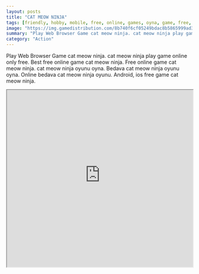 ```yaml
---
layout: posts
title: "CAT MEOW NINJA"
tags: [friendly, hobby, mobile, free, online, games, oyna, game, free, games, play, play, games]
image: "https://img.gamedistribution.com/8b740f6cf05249bdac8b5865999ad32c.jpg"
summary: "Play Web Browser Game cat meow ninja. cat meow ninja play game online only free. Best free online game cat meow ninja. Free online game cat meow ninja. cat meow ninja oyunu oyna. Bedava cat meow ninja oyunu oyna. Online bedava cat meow ninja oyunu. Android, ios free game cat meow ninja."
category: "Action"
---
```


Play Web Browser Game cat meow ninja. cat meow ninja play game online only free. Best free online game cat meow ninja. Free online game cat meow ninja. cat meow ninja oyunu oyna. Bedava cat meow ninja oyunu oyna. Online bedava cat meow ninja oyunu. Android, ios free game cat meow ninja.

<iframe width="100%" height="480px;" src="https://html5.gamedistribution.com/8b740f6cf05249bdac8b5865999ad32c/"></iframe>